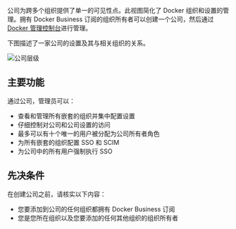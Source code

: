 公司为跨多个组织提供了单一的可见性点。此视图简化了 Docker 组织和设置的管理。拥有 Docker Business 订阅的组织所有者可以创建一个公司，然后通过 [Docker 管理控制台](https://app.docker.com/admin)进行管理。

下图描述了一家公司的设置及其与相关组织的关系。

![公司层级](/admin/images/docker-admin-structure.webp)

## 主要功能

通过公司，管理员可以：

- 查看和管理所有嵌套的组织并集中配置设置
- 仔细控制对公司和公司设置的访问
- 最多可以有十个唯一的用户被分配为公司所有者角色
- 为所有嵌套的组织配置 SSO 和 SCIM
- 为公司中的所有用户强制执行 SSO

## 先决条件

在创建公司之前，请核实以下内容：

- 您要添加到公司的任何组织都拥有 Docker Business 订阅
- 您是您所在组织以及您要添加的任何其他组织的组织所有者
